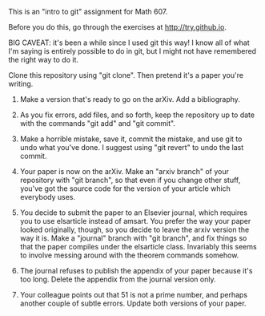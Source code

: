 
This is an "intro to git" assignment for Math 607.  

Before you do this, go through the exercises at http://try.github.io.

BIG CAVEAT: it's been a while since I used git this way!  I know all of what I'm saying is entirely possible to do in git, but I might not have remembered the right way to do it.

Clone this repository using "git clone".  Then pretend it's a paper you're writing.

1. Make a version that's ready to go on the arXiv.  Add a bibliography. 

2. As you fix errors, add files, and so forth, keep the repository up to date with the commands "git add" and "git commit".

3. Make a horrible mistake, save it, commit the mistake, and use git to undo what you've done.  I suggest using "git revert" to undo the last commit.

4. Your paper is now on the arXiv.  Make an "arxiv branch" of your repository with "git branch", so that even if you change other stuff, you've got the source code for the version of your article which everybody uses.

5. You decide to submit the paper to an Elsevier journal, which requires you to use elsarticle instead of amsart.  You prefer the way your paper looked originally, though, so you decide to leave the arxiv version the way it is.  Make a "journal" branch with "git branch", and fix things so that the paper compiles under the elsarticle class.  Invariably this seems to involve messing around with the theorem commands somehow.


6. The journal refuses to publish the appendix of your paper because it's too long.  Delete the appendix from the journal version only.

7. Your colleague points out that 51 is not a prime number, and perhaps another couple of subtle errors.   Update both versions of your paper.






